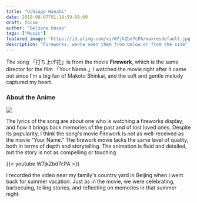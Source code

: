 ```yaml
---
title: "Uchiage Hanabi"
date: 2018-08-07T01:18:59-08:00
draft: false
author: "Gelzone Unsas"
tags: ["Music"]
featured_image: 'https://i3.ytimg.com/vi/W7jkZbd7cPA/maxresdefault.jpg'
description: "Fireworks, wanna seen them from below or from the side"
---
```


The song 「打ち上げ花」is from the movie **Firework**, which is the same director for the film 「Your Name.」I watched the movie right after it came out since I'm a big fan of Makoto Shinkai, and the soft and gentle melody captured my heart.<!--more-->

### About the Anime

![](https://a.ltrbxd.com/resized/sm/upload/cm/cx/tg/wy/fireworks-1200-1200-675-675-crop-000000.jpg?v=7615644e30)

The lyrics of the song are about one who is watching a fireworks display, and how it brings back memories of the past and of lost loved ones. Despite its popularity, I think the song's movie Firework is not as well-received as the movie "Your Name." The firework movie lacks the same level of quality, both in terms of depth and storytelling. The animation is fluid and detailed, but the story is not as compelling or touching. 

{{< youtube W7jkZbd7cPA >}}

I recorded the video near my family's country yard in Beijing when I went back for summer vacation. Just as in the movie, we were celebrating, barbecuing, telling stories, and reflecting on memories in that summer night. 
